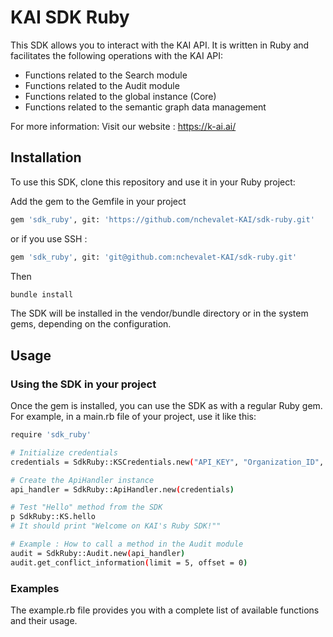 # KAI SDK Ruby

This SDK allows you to interact with the KAI API. It is written in Ruby and facilitates the following operations with the KAI API:
- Functions related to the Search module
- Functions related to the Audit module
- Functions related to the global instance (Core)
- Functions related to the semantic graph data management

For more information:
Visit our website : https://k-ai.ai/

## Installation
To use this SDK, clone this repository and use it in your Ruby project:

Add the gem to the Gemfile in your project

```bash
gem 'sdk_ruby', git: 'https://github.com/nchevalet-KAI/sdk-ruby.git'
```

or if you use SSH :
```bash
gem 'sdk_ruby', git: 'git@github.com:nchevalet-KAI/sdk-ruby.git'
```

Then
```bash
bundle install
```

The SDK will be installed in the vendor/bundle directory or in the system gems, depending on the configuration.

## Usage
### Using the SDK in your project
Once the gem is installed, you can use the SDK as with a regular Ruby gem. For example, in a main.rb file of your project, use it like this:

```bash
require 'sdk_ruby'

# Initialize credentials
credentials = SdkRuby::KSCredentials.new("API_KEY", "Organization_ID", "Instance_ID")

# Create the ApiHandler instance
api_handler = SdkRuby::ApiHandler.new(credentials)

# Test "Hello" method from the SDK
p SdkRuby::KS.hello
# It should print "Welcome on KAI's Ruby SDK!""

# Example : How to call a method in the Audit module
audit = SdkRuby::Audit.new(api_handler)
audit.get_conflict_information(limit = 5, offset = 0)

```

### Examples
The example.rb file provides you with a complete list of available functions and their usage.